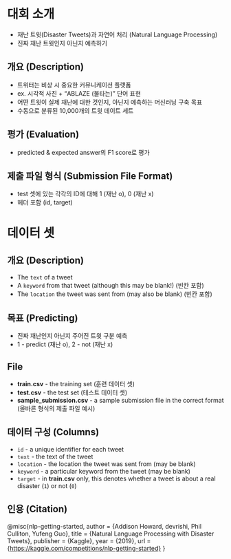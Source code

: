 # 대회 소개

- 재난 트윗(Disaster Tweets)과 자연어 처리 (Natural Language Processing)
- 진짜 재난 트윗인지 아닌지 예측하기

## 개요 (Description)

- 트위터는 비상 시 중요한 커뮤니케이션 플랫폼
- ex. 시각적 사진 + “ABLAZE (불타는)” 단어 표현
- 어떤 트윗이 실제 재난에 대한 것인지, 아닌지 예측하는 머신러닝 구축 목표
- 수동으로 분류된 10,000개의 트윗 데이트 세트

## 평가 (Evaluation)

- predicted & expected answer의 F1 score로 평가

## 제출 파일 형식 (Submission File Format)

- test 셋에 있는 각각의 ID에 대해 1 (재난 o), 0 (재난 x)
- 헤더 포함 (id, target)

# 데이터 셋

## 개요 (Description)

- The `text` of a tweet
- A `keyword` from that tweet (although this may be blank!) (빈칸 포함)
- The `location` the tweet was sent from (may also be blank) (빈칸 포함)

## 목표 (Predicting)

- 진짜 재난인지 아닌지 주어진 트윗 구분 예측
- 1 - predict (재난 o), 2 - not (재난 x)

## File

- **train.csv** - the training set (훈련 데이터 셋)
- **test.csv** - the test set (테스트 데이터 셋)
- **sample_submission.csv** - a sample submission file in the correct format (올바른 형식의 제출 파일 예시)

## 데이터 구성 (Columns)

- `id` - a unique identifier for each tweet
- `text` - the text of the tweet
- `location` - the location the tweet was sent from (may be blank)
- `keyword` - a particular keyword from the tweet (may be blank)
- `target` - in **train.csv** only, this denotes whether a tweet is about a real disaster (`1`) or not (`0`)

## 인용 (Citation)

@misc{nlp-getting-started,
author = {Addison Howard, devrishi, Phil Culliton, Yufeng Guo},
title = {Natural Language Processing with Disaster Tweets},
publisher = {Kaggle},
year = {2019},
url = {https://kaggle.com/competitions/nlp-getting-started}
}